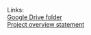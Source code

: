 Links:<br>
[Google Drive folder](https://drive.google.com/drive/folders/1eqc1Gei3hm0qHChs8IBiM5XvyekgtXL5)<br>
[Project overview statement](https://docs.google.com/document/d/1JH-HxODtakMs9jBycG0JWcCHDfGfe0iEGJikHyyg0W0/edit)<br>
